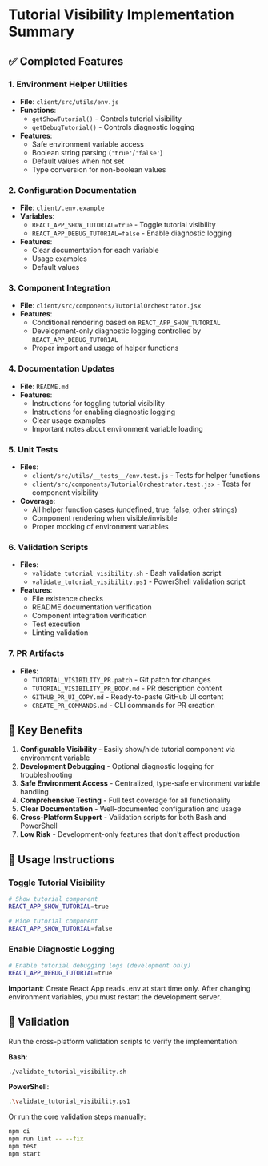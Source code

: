 # Tutorial Visibility Implementation Summary

## ✅ Completed Features

### 1. Environment Helper Utilities
- **File**: `client/src/utils/env.js`
- **Functions**:
  - `getShowTutorial()` - Controls tutorial visibility
  - `getDebugTutorial()` - Controls diagnostic logging
- **Features**:
  - Safe environment variable access
  - Boolean string parsing (`'true'`/`'false'`)
  - Default values when not set
  - Type conversion for non-boolean values

### 2. Configuration Documentation
- **File**: `client/.env.example`
- **Variables**:
  - `REACT_APP_SHOW_TUTORIAL=true` - Toggle tutorial visibility
  - `REACT_APP_DEBUG_TUTORIAL=false` - Enable diagnostic logging
- **Features**:
  - Clear documentation for each variable
  - Usage examples
  - Default values

### 3. Component Integration
- **File**: `client/src/components/TutorialOrchestrator.jsx`
- **Features**:
  - Conditional rendering based on `REACT_APP_SHOW_TUTORIAL`
  - Development-only diagnostic logging controlled by `REACT_APP_DEBUG_TUTORIAL`
  - Proper import and usage of helper functions

### 4. Documentation Updates
- **File**: `README.md`
- **Features**:
  - Instructions for toggling tutorial visibility
  - Instructions for enabling diagnostic logging
  - Clear usage examples
  - Important notes about environment variable loading

### 5. Unit Tests
- **Files**:
  - `client/src/utils/__tests__/env.test.js` - Tests for helper functions
  - `client/src/components/TutorialOrchestrator.test.jsx` - Tests for component visibility
- **Coverage**:
  - All helper function cases (undefined, true, false, other strings)
  - Component rendering when visible/invisible
  - Proper mocking of environment variables

### 6. Validation Scripts
- **Files**:
  - `validate_tutorial_visibility.sh` - Bash validation script
  - `validate_tutorial_visibility.ps1` - PowerShell validation script
- **Features**:
  - File existence checks
  - README documentation verification
  - Component integration verification
  - Test execution
  - Linting validation

### 7. PR Artifacts
- **Files**:
  - `TUTORIAL_VISIBILITY_PR.patch` - Git patch for changes
  - `TUTORIAL_VISIBILITY_PR_BODY.md` - PR description content
  - `GITHUB_PR_UI_COPY.md` - Ready-to-paste GitHub UI content
  - `CREATE_PR_COMMANDS.md` - CLI commands for PR creation

## 🎯 Key Benefits

1. **Configurable Visibility** - Easily show/hide tutorial component via environment variable
2. **Development Debugging** - Optional diagnostic logging for troubleshooting
3. **Safe Environment Access** - Centralized, type-safe environment variable handling
4. **Comprehensive Testing** - Full test coverage for all functionality
5. **Clear Documentation** - Well-documented configuration and usage
6. **Cross-Platform Support** - Validation scripts for both Bash and PowerShell
7. **Low Risk** - Development-only features that don't affect production

## 🚀 Usage Instructions

### Toggle Tutorial Visibility
```bash
# Show tutorial component
REACT_APP_SHOW_TUTORIAL=true

# Hide tutorial component
REACT_APP_SHOW_TUTORIAL=false
```

### Enable Diagnostic Logging
```bash
# Enable tutorial debugging logs (development only)
REACT_APP_DEBUG_TUTORIAL=true
```

**Important**: Create React App reads .env at start time only. After changing environment variables, you must restart the development server.

## 🧪 Validation

Run the cross-platform validation scripts to verify the implementation:

**Bash**:
```bash
./validate_tutorial_visibility.sh
```

**PowerShell**:
```bash
.\validate_tutorial_visibility.ps1
```

Or run the core validation steps manually:
```bash
npm ci
npm run lint -- --fix
npm test
npm start
```